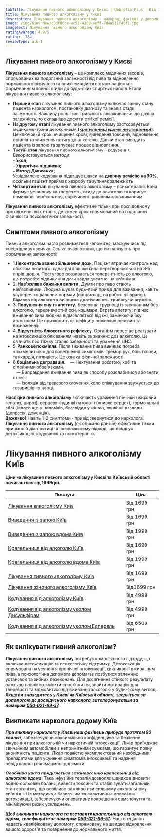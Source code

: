 ```yaml
---
tabTitle: Лікування пивного алкоголізму у Києві | Umbrella Plus | Від 1699 грн
title: Лікування пивного алкоголізму у Києві
description: Лікування пивного алкоголізму - найкращі фахівці у допомозі із залежністю Київ
image: /img/Kiev New/c3df00ce-ac52-4309-aeff-7d4a511f40f2.jpg
imageText: Лікування пивного алкоголізму Київ
ratingAvarage: 4.9/5
rating: '784'
reviewType: alk-1
---
```


## Лікування пивного алкоголізму у Києві

**Лікування пивного алкоголізму** – це комплекс медичних заходів, спрямованих на подолання залежності від пива та відновлення нормального фізичного та психоемоційного стану пацієнта з формуванням повної огиди до будь-яких спиртних напоїв. Етапи лікування пивного алкоголізму:

* **Перший етап** лікування пивного алкоголізму включає оцінку стану пацієнта наркологом, постановку діагнозу та аналіз стадії залежності. Важливу роль грає тривалість зловживання: що довша залежність, то складніше досягти стійкої ремісії.
* **На другому етапі** лікування пивного алкоголізму застосовується медикаментозна детоксикація **[(крапельниці вдома чи стаціонарі)](https://umbrella-plus.com.ua/uk/kiev/kapelnica_ot_alkogola_na_dom_kiev/)**. Це ключовий крок: очищення крові, виведення токсинів, відновлення органів та зниження потягу до алкоголю. Даний етап виводить пацієнта із запою та запускає процес відновлення.
* **Третій етап** лікування пивного алкоголізму – кодування. Використовуються методи:\
  **- Укол;**\
  **- Хірургічна підшивка;**\
  **- Метод Довженка;**\
  Усвідомлене кодування підвищує шанси на **довічну ремісію на 90%**, оскільки пацієнт приймає хворобу та зупиняє залежність
* **Четвертий етап** лікування пивного алкоголізму – психотерапія. Вона формує установку на тверезість, огиду до алкоголю та коригує помилкові переконання, спричинені тривалим зловживанням.

**Лікування пивного алкоголізму** ефективне тільки при послідовному проходженні всіх етапів, де кожен крок спрямований на подолання фізичної та психологічної залежності.

## Симптоми пивного алкоголізму

Пивний алкоголізм часто розвивається непомітно, маскуючись під «нешкідливу» звичку. Ось ключові ознаки, що сигналізують про формування залежності:

* 1.**Неконтрольоване збільшення дози.** Пацієнт втрачає контроль над обсягом випитого: одна-дві пляшки пива перетворюються на 3-5 літрів щодня. Поступово розвивається толерантність до алкоголю, що потребує підвищення дози задля досягнення сп'яніння.
* 2. **Нав'язливе бажання випити.** Думки про пиво стають нав'язливими. Людина шукає будь-який привід для вживання, навіть усупереч соціальним нормам (наприклад, на роботі чи вранці). Відмова від алкоголю викликає дратівливість, тривогу чи агресію.
* 3. **Порушення сну та апетиту.** Безсоння: труднощі із засинанням без алкоголю, переривчастий сон, кошмари. Втрата апетиту: під час вживання пива людина відмовляється від їжі, замінюючи їжу алкоголем. Це призводить до дефіциту поживних речовин та виснаження.
* 4\. **Відсутність блювотного рефлексу.** Організм перестає реагувати на інтоксикацію блюванням, навіть за значних доз алкоголю. Це свідчить про тяжку стадію залежності та ураження ЦНС.
* 5. **Ранкове похмілля**. Після вживання пива виникає потреба «похмелитися» для полегшення симптомів: тремор рук, біль голови, тахікардія, пітливість. Це ознака фізичної залежності.
* 6.**Соціальна деградація.**
     — Нехтування роботою, хобі та сімейними обов'язками.\
     — Виправдання вживання пива як способу розслабитися або зняти стрес. \
     — Ізоляція від тверезого оточення, коло спілкування звужується до товаришів по чарці.

**Наслідки пивного алкоголізму** включають ураження печінки (жировий гепатоз, цироз), серцево-судинні патології («пивне серце»), гормональні збої (імпотенція у чоловіків, безпліддя у жінок), психічні розлади (депресія, деменція).\
**Важливо!** Навіть 1-2 симптоми - привід звернутися до нарколога. **Лікування пивного алкоголізму** (як описано раніше) ефективне тільки при ранній діагностиці та комплексному підході, що поєднує детоксикацію, кодування та психотерапію.

# Лікування пивного алкоголізму Київ

**Ціни на лікування пивного алкоголізму у Києві та Київській області починається від 1699грн.**

| Послуга                                                                                                                         | Ціна         |
| ------------------------------------------------------------------------------------------------------------------------------- | ------------ |
| [Лікування алкоголізму Київ](https://umbrella-plus.com.ua/uk/kiev/likyvania-alkogolizmy-kiev/)                                  | Від 1699 грн |
| [Виведення із запою Київ](https://umbrella-plus.com.ua/uk/kiev/vivod-iz-zapoia-kiev-ua/)                                        | Від 1699 грн |
| [Виведення із запою вдома Київ](https://umbrella-plus.com.ua/uk/kiev/vivod-iz-zapoia-na-domy-kiev-ua/)                          | Від 1999 грн |
| [Крапельниця від алкоголю Київ](https://umbrella-plus.com.ua/uk/kiev/kapelnica_ot_alkogola_kiev/)                               | Від 1699 грн |
| [Крапельниця від алкоголю вдома Київ](https://umbrella-plus.com.ua/uk/kiev/kapelnica_ot_alkogola_na_dom_kiev/)                  | Від 1999 грн |
| [Лікування пивного алкоголізму Київ](https://umbrella-plus.com.ua/uk/kiev/likyvania-pivnogo-alkogolizma-kyiv/)                  | Від 1699 грн |
| [Лікування жіночого алкоголізму Київ](https://umbrella-plus.com.ua/uk/kiev/likyvania-jenskogo-alkogolizma-kiev/)                | Від1699 грн  |
| [Кодування від алкоголізму Київ](https://umbrella-plus.com.ua/uk/kiev/kodirovka-ot-alkogolia-kiev-ua/)                          | Від 4999 грн |
| [Кодування від алкоголізму уколом Дисульфірам](https://umbrella-plus.com.ua/uk/kiev/kodirovka-ot-alkogolia-disulfiram-kiev-ua/) | Від 4999 грн |
| [Кодування від алкоголізму уколом Еспераль](https://umbrella-plus.com.ua/uk/kiev/kodirovka-ot-alkogolizma-espiarl-kiev-ua/)     | Від 6500 грн |

## Як вилікувати пивний алкоголізм?

**Лікування пивного алкоголізму** потребує комплексного підходу, що включає детоксикацію та психологічну підтримку. Детоксикація спрямована на усунення хронічної інтоксикації, викликаної вживанням пива, а психологічна допомога допомагає позбутися залежних установок та хибних переконань. Для досягнення стійкого результату важливо повністю змінити спосіб життя, знайти мотивацію для тверезості та відмовитися від вживання алкоголю у будь-якому вигляді. ***Якщо ви знаходитесь у Києві чи Київській області,*** з***верніться за допомогою до досвідченого нарколога, зателефонувавши за номером [050-021-69-57](tel:0500216957).***

## Викликати нарколога додому Київ

***При виклику нарколога у Києві наш фахівець прибуде протягом 60 хвилин***, забезпечуючи максимально конфіденційне та безпечне лікування при алкогольній чи наркотичній інтоксикації. Лікар приїжджає звичайним автомобілем з непримітними сумками, що гарантує повну анонімність пацієнта. Лікар повністю укомплектований необхідними препаратами для усунення симптомів інтоксикації та надання невідкладної реанімаційної допомоги.

***Особлива увага приділяється встановленню крапельниці від алкоголю вдома***. Така інфузійна терапія дозволяє швидко відновити водно-сольовий баланс, вивести токсини та стабілізувати загальний стан організму, що особливо важливо при сильному алкогольному сп'янінні. Ця методика є безпечним та ефективним способом детоксикації, забезпечуючи оперативне покращення самопочуття та мінімізуючи ризик ускладнень.

***Щоб викликати нарколога та поставити крапельницю від алкоголю вдома, телефонуйте за номером [050-021-69-57](tel:0500216957)***. Наш спеціаліст надасть кваліфіковану допомогу, спрямовану на швидке відновлення вашого здоров'я та повернення до нормального життя.
